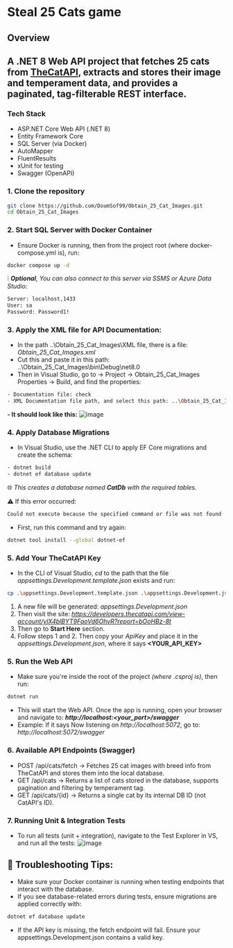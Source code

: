# Steal 25 Cats game

## Overview
## A .NET 8 Web API project that fetches 25 cats from [TheCatAPI](https://thecatapi.com/), extracts and stores their image and temperament data, and provides a paginated, tag-filterable REST interface.

### Tech Stack
- ASP.NET Core Web API (.NET 8)
- Entity Framework Core
- SQL Server (via Docker)
- AutoMapper
- FluentResults
- xUnit for testing
- Swagger (OpenAPI)

### 1. Clone the repository
```bash
git clone https://github.com/DoumSof99/Obtain_25_Cat_Images.git
cd Obtain_25_Cat_Images
```
### 2. Start SQL Server with Docker Container
- Ensure Docker is running, then from the project root (where docker-compose.yml is), run:
```bash
docker compose up -d
```
:grey_exclamation: _**Optional**, You can also connect to this server via SSMS or Azure Data Studio:_
```bash
Server: localhost,1433  
User: sa  
Password: Password1!
```
### 3. Apply the XML file for API Documentation:
- In the path ..\Obtain_25_Cat_Images\XML file, there is a file: _Obtain_25_Cat_Images.xml_
- Cut this and paste it in this path: ..\Obtain_25_Cat_Images\bin\Debug\net8.0
- Then in Visual Studio, go to -> Project -> Obtain_25_Cat_Images Properties -> Build, and find the properties:
```bash
- Documentation file: check
- XML Documentation file path, and select this path: ..\Obtain_25_Cat_Images\bin\Debug\net8.0\Obtain_25_Cat_Images.xml
```
**- It should look like this:**
![image](https://github.com/user-attachments/assets/f43202e3-87eb-4363-9e42-49c838b0862c)

### 4. Apply Database Migrations
- In Visual Studio, use the .NET CLI to apply EF Core migrations and create the schema:
```bash
- dotnet build
- dotnet ef database update
```
:globe_with_meridians: _This creates a database named **CatDb** with the required tables._

:warning: If this error occurred: 
```bash
Could not execute because the specified command or file was not found
```
- First, run this command and try again:
```bash
dotnet tool install --global dotnet-ef
```
### 5. Add Your TheCatAPI Key
- In the CLI of Visual Studio, _cd_ to the path that the file _appsettings.Development.template.json_ exists and run:
```bash
cp .\appsettings.Development.template.json .\appsettings.Development.json
```
1. A new file will be generated: _appsettings.Development.json_
2. Then visit the site: _https://developers.thecatapi.com/view-account/ylX4blBYT9FaoVd6OhvR?report=bOoHBz-8t_
3. Then go to **Start Here** section.
4. Follow steps 1 and 2. Then copy your _ApiKey_ and place it in the _appsettings.Development.json_, where it says **<YOUR_API_KEY>**
### 5. Run the Web API
- Make sure you're inside the root of the project _(where .csproj is)_, then run:
```bash
dotnet run
```
- This will start the Web API. Once the app is running, open your browser and navigate to: **_http://localhost:<your_port>/swagger_**
- Example: If it says Now listening on _http://localhost:5072_, go to: _http://localhost:5072/swagger_
### 6. Available API Endpoints (Swagger)
- POST /api/cats/fetch  -> Fetches 25 cat images with breed info from TheCatAPI and stores them into the local database.
- GET /api/cats         -> Returns a list of cats stored in the database, supports pagination and filtering by temperament tag.
- GET /api/cats/{id}    -> Returns a single cat by its internal DB ID (not CatAPI's ID).
### 7. Running Unit & Integration Tests
- To run all tests (unit + integration), navigate to the Test Explorer in VS, and run all the tests:
![image](https://github.com/user-attachments/assets/12c04299-2e9c-4b23-a49c-e919fe4f1879)

## :dart: Troubleshooting Tips:
- Make sure your Docker container is running when testing endpoints that interact with the database.
- If you see database-related errors during tests, ensure migrations are applied correctly with:
```bash
dotnet ef database update
```
- If the API key is missing, the fetch endpoint will fail. Ensure your appsettings.Development.json contains a valid key.
